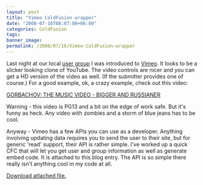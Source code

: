 ```yaml
---
layout: post
title: "Vimeo ColdFusion wrapper"
date: "2008-07-16T08:07:00+06:00"
categories: ColdFusion 
tags: 
banner_image: 
permalink: /2008/07/16/Vimeo-ColdFusion-wrapper
---
```


Last night at our local <a href="http://www.acadiana-aug.org">user group</a> I was introduced to <a href="http://www.vimeo.com">Vimeo</a>. It looks to be a slicker looking clone of YouTube. The video controls are nicer and you can get a HD version of the video as well. (If the submitter provides one of course.) For a good example, ok, a crazy example, check out this video:

<a href="http://www.vimeo.com/1223566">GORBACHOV: THE MUSIC VIDEO - BIGGER AND RUSSIANER</a>

Warning - this video is PG13 and a bit on the edge of work safe. But it's funny as heck. Any video with zombies and a storm of blue jeans has to be cool.

Anyway - Vimeo has a few APIs you can use as a developer. Anything involving updating data requires you to send the user to their site, but for generic 'read' support, their API is rather simple. I've worked up a quick CFC that will let you get user and group information as well as generate embed code. It is attached to this blog entry. The API is so simple there really isn't anything cool in my code at all.

<a href='https://static.raymondcamden.com/enclosures/vimeo.zip'>Download attached file.</a>